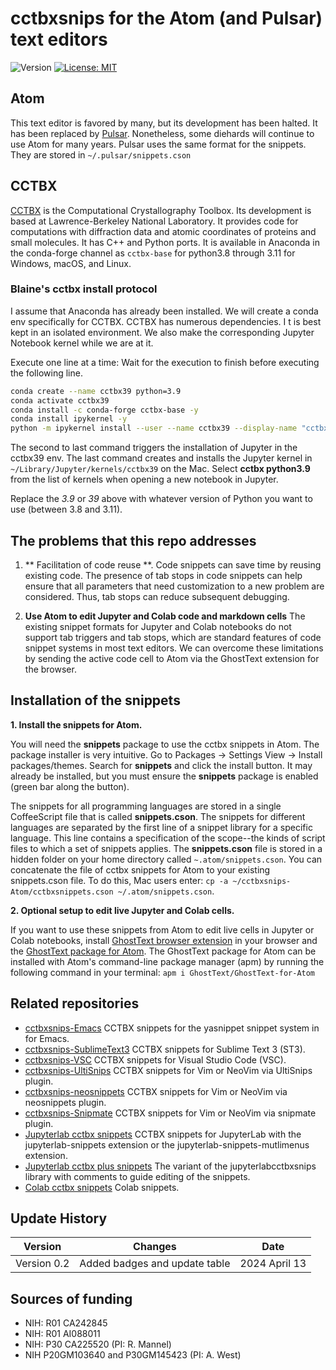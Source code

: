 # cctbxsnips for the Atom (and Pulsar) text editors

![Version](https://img.shields.io/static/v1?label=cctbxsnips-Atoma&message=0.1&color=brightcolor)
[![License: MIT](https://img.shields.io/badge/License-MIT-blue.svg)](https://opensource.org/licenses/MIT)



## Atom
This text editor is favored by many, but its development has been halted.
It has been replaced by [Pulsar](https://pulsar-edit.dev/).
Nonetheless, some diehards will continue to use Atom for many years.
Pulsar uses the same format for the snippets.
They are stored in  `~/.pulsar/snippets.cson`


## CCTBX

[CCTBX](https://github.com/cctbx/cctbx_project) is the Computational Crystallography Toolbox. 
Its development is based at Lawrence-Berkeley National Laboratory.
It provides code for computations with diffraction data and atomic coordinates of proteins and small molecules.
It has C++ and Python ports.
It is available in Anaconda in the conda-forge channel as `cctbx-base` for python3.8 through 3.11 for Windows, macOS, and Linux.

### Blaine's cctbx install protocol

I assume that Anaconda has already been installed. 
We will create a conda env specifically for CCTBX. 
CCTBX has numerous dependencies. I
t is best kept in an isolated environment. 
We also make the corresponding Jupyter Notebook kernel while we are at it. 

Execute one line at a time: Wait for the execution to finish before executing the following line.

```bash
conda create --name cctbx39 python=3.9
conda activate cctbx39
conda install -c conda-forge cctbx-base -y
conda install ipykernel -y
python -m ipykernel install --user --name cctbx39 --display-name "cctbx python3.9"
```

The second to last command triggers the installation of Jupyter in the cctbx39 env.
The last command creates and installs the Jupyter kernel in `~/Library/Jupyter/kernels/cctbx39` on the Mac.
Select **cctbx python3.9** from the list of kernels when opening a new notebook in Jupyter.

Replace the *3.9* or *39* above with whatever version of Python you want to use (between 3.8 and 3.11).


## The problems that this repo addresses

1. ** Facilitation of code reuse **. Code snippets can save time by reusing existing code. The presence of tab stops in code snippets can help ensure that all parameters that need customization to a new problem are considered. Thus, tab stops can reduce subsequent debugging.

2. **Use Atom to edit Jupyter and Colab code and markdown cells** The existing snippet formats for Jupyter and Colab notebooks do not support tab triggers and tab stops, which are standard features of code snippet systems in most text editors. We can overcome these limitations by sending the active code cell to Atom via the GhostText extension for the browser.


## Installation of the snippets

**1. Install the snippets for Atom.**

You will need the **snippets** package to use the cctbx snippets in Atom. 
The package installer is very intuitive. 
Go to Packages → Settings View → Install packages/themes. Search for **snippets** and click the install button. It may already be installed, but you must ensure the **snippets** package is enabled (green bar along the button). 

The snippets for all programming languages are stored in a single CoffeeScript file that is called **snippets.cson**. The snippets for different languages are separated by the first line of a snippet library for a specific language. This line contains a specification of the scope--the kinds of script files to which a set of snippets applies. The **snippets.cson** file is stored in a hidden folder on your home directory called `~.atom/snippets.cson`.
You can concatenate the file of cctbx snippets for Atom to your existing snippets.cson file.
To do this, Mac users enter: `cp -a ~/cctbxsnips-Atom/cctbxsnippets.cson ~/.atom/snippets.cson`. 

**2. Optional setup to edit live Jupyter and Colab cells.** 

If you want to use these snippets from Atom to edit live cells in Jupyter or Colab notebooks, install [GhostText browser extension](https://ghosttext.fregante.com/) in your browser and the [GhostText package for Atom](https://github.com/GhostText/GhostText-for-Atom). 
The GhostText package for Atom can be installed with Atom's command-line package manager (apm) by running the following command in your terminal:  `apm i GhostText/GhostText-for-Atom`

## Related repositories
- [cctbxsnips-Emacs](https://github.com/MooersLab/cctbxsnips-Emacs) CCTBX snippets for the yasnippet snippet system in for Emacs.
- [cctbxsnips-SublimeText3](https://github.com/MooersLab/cctbxsnips-SublimeText3) CCTBX snippets for Sublime Text 3 (ST3).
- [cctbxsnips-VSC](https://github.com/MooersLab/cctbxsnips-VSC) CCTBX snippets for Visual Studio Code (VSC).
- [cctbxsnips-UltiSnips](https://github.com/MooersLab/cctbxsnips-Ultisnips) CCTBX snippets for Vim or NeoVim via UltiSnips plugin.
- [cctbxsnips-neosnippets](https://github.com/MooersLab/cctbxsnips-neosnippets) CCTBX snippets for Vim or NeoVim via neosnippets plugin.
- [cctbxsnips-Snipmate](https://github.com/MooersLab/cctbxsnips-snipmate) CCTBX snippets for Vim or NeoVim via snipmate plugin.
- [Jupyterlab cctbx snippets](https://github.com/MooersLab/jupyterlabcctbxsnips) CCTBX snippets for JupyterLab with the jupyterlab-snippets extension or the jupyterlab-snippets-mutlimenus extension.
- [Jupyterlab cctbx plus snippets](https://github.com/MooersLab/jupyterlabcctbxsnipsplus) The variant of the jupyterlabcctbxsnips library with comments to guide editing of the snippets.
- [Colab cctbx snippets](https://github.com/MooersLab/colabcctbxsnips) Colab snippets.

## Update History

|Version      | Changes                                                                                                                                    | Date            |
|:-----------:|:------------------------------------------------------------------------------------------------------------------------------------------:|:---------------:|
| Version 0.2 |  Added badges and update table                                                                                                             | 2024 April 13    |


## Sources of funding

- NIH: R01 CA242845
- NIH: R01 AI088011
- NIH: P30 CA225520 (PI: R. Mannel)
- NIH P20GM103640 and P30GM145423 (PI: A. West)

